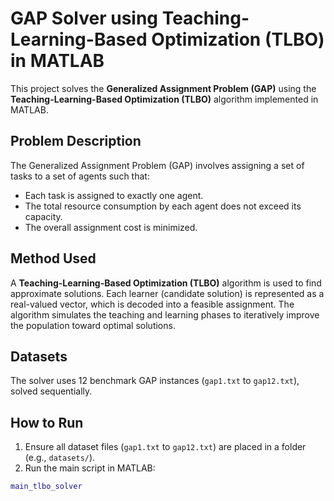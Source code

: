 # GAP Solver using Teaching-Learning-Based Optimization (TLBO) in MATLAB

This project solves the **Generalized Assignment Problem (GAP)** using the **Teaching-Learning-Based Optimization (TLBO)** algorithm implemented in MATLAB.

## Problem Description

The Generalized Assignment Problem (GAP) involves assigning a set of tasks to a set of agents such that:

- Each task is assigned to exactly one agent.
- The total resource consumption by each agent does not exceed its capacity.
- The overall assignment cost is minimized.

## Method Used

A **Teaching-Learning-Based Optimization (TLBO)** algorithm is used to find approximate solutions. Each learner (candidate solution) is represented as a real-valued vector, which is decoded into a feasible assignment. The algorithm simulates the teaching and learning phases to iteratively improve the population toward optimal solutions.

## Datasets

The solver uses 12 benchmark GAP instances (`gap1.txt` to `gap12.txt`), solved sequentially.

## How to Run

1. Ensure all dataset files (`gap1.txt` to `gap12.txt`) are placed in a folder (e.g., `datasets/`).
2. Run the main script in MATLAB:

```matlab
main_tlbo_solver
